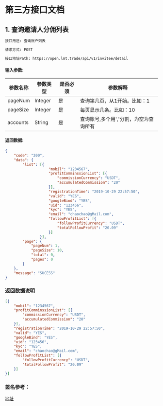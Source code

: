 # 第三方接口文档

## 1. 查询邀请人分佣列表

```tex
接口用途: 查询账户列表

请求方式: POST

接口地址Path: https://open.lmt.trade/api/v1/invitee/detail
```

#### 输入参数:

| 参数名称 | 参数类型 | 是否必须 | 参数解释                |
| -------- | -------- | -------- | ----------------------- |
| pageNum | Integer    | 是       | 查询第几页，从1开始。比如：1|
| pageSize | Integer    | 是       | 每页显示几条。比如：10|
| accounts | String    | 是       | 查询账号,多个用','分割，为空为查询所有|


#### 返回数据:

```json
{
	"code": "200",
	"data": {
		"list": [{
                	"mobil": "1234567",
                	"profitComminssionList": [{
                		"commissionCurrency": "USDT",
                		"accumulatedCommission": "20"
                	}],
                	"registrationTime": "2019-10-29 22:57:50",
                	"valid": "YES",
                	"googleBind": "YES",
                	"uid": "123456",
                	"kyc": "YES",
                	"email": "chaochao@gMail.com",
                	"followProfitList": [{
                		"followProfitCurrency": "USDT",
                		"totalFollowProfit": "20.09"
                	}]
                }],
		"page": {
			"pageNum": 1,
			"pageSize": 10,
			"total": 0,
			"pages": 0
		}
	},
	"message": "SUCESS"
}
```

### 返回数据说明

```json
[{
	"mobil": "1234567",
	"profitComminssionList": [{
		"commissionCurrency": "USDT",
		"accumulatedCommission": "20"
	}],
	"registrationTime": "2019-10-29 22:57:50",
	"valid": "YES",
	"googleBind": "YES",
	"uid": "123456",
	"kyc": "YES",
	"email": "chaochao@gMail.com",
	"followProfitList": [{
		"followProfitCurrency": "USDT",
		"totalFollowProfit": "20.09"
	}]
}]
```

### 签名参考：

 <a href="https://github.com/lmttrade/open-api-v1-sdk/blob/master/docs/trade/%E9%AA%8C%E7%AD%BE%E8%AF%B4%E6%98%8E.md">地址</a>


